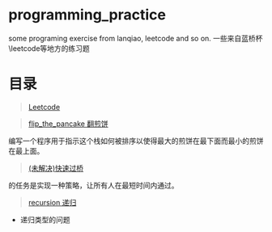 # programming_practice
some programing exercise from lanqiao, leetcode and so on.
一些来自蓝桥杯\leetcode等地方的练习题
# 目录
> [Leetcode](./Leetcode)

> [flip_the_pancake 翻煎饼](./flip_the_pancake)

编写一个程序用于指示这个栈如何被排序以使得最大的煎饼在最下面而最小的煎饼在最上面。

> [(未解决)快速过桥](./fast_bridge_crossing)

的任务是实现一种策略，让所有人在最短时间内通过。

> [recursion 递归](./recursion)
- 递归类型的问题
